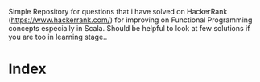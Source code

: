 Simple Repository for questions that i have solved on HackerRank (https://www.hackerrank.com/) for improving on Functional Programming concepts especially in Scala. 
Should be helpful to look at few solutions if you are too in learning stage..

Index
=======
